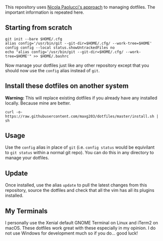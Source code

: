 This repository uses [Nicola Paolucci's approach](https://developer.atlassian.com/blog/2016/02/best-way-to-store-dotfiles-git-bare-repo/) to managing dotfiles. The important information is repeated here.

## Starting from scratch
``` shell
git init --bare $HOME/.cfg
alias config='/usr/bin/git --git-dir=$HOME/.cfg/ --work-tree=$HOME'
config config --local status.showUntrackedFiles no
echo "alias config='/usr/bin/git --git-dir=$HOME/.cfg/ --work-tree=$HOME'" >> $HOME/.bashrc

```
Now manage your dotfiles just like any other repository except that you should now use the `config` alias instead of `git`.

## Install these dotfiles on another system
**Warning:** This will replace existing dotfiles if you already have any installed locally. Because mine are better.
``` shell
curl -o- https://raw.githubusercontent.com/maxg203/dotfiles/master/install.sh | sh
```

## Usage
Use the `config` alias in place of `git` (i.e. `config status` would be equivilant to `git status` within a normal git repo). You can do this in any directory to manage your dotfiles.

## Update
Once installed, use the alias `update` to pull the latest changes from this repository, source the dotfiles and check that all the vim has all its plugins installed.

## My Terminals
I personally use the Xenial default GNOME Terminal on Linux and iTerm2 on macOS. These dotfiles work great with these especially in my opinion. I do not use Windows for development much so if you do... good luck!
